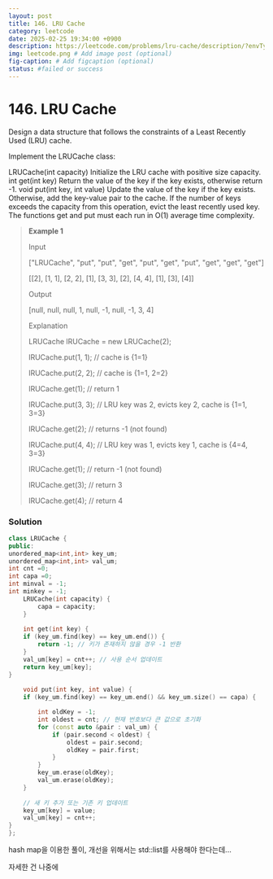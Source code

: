 ```yaml
---
layout: post
title: 146. LRU Cache
category: leetcode
date: 2025-02-25 19:34:00 +0900
description: https://leetcode.com/problems/lru-cache/description/?envType=study-plan-v2&envId=top-interview-150
img: leetcode.png # Add image post (optional)
fig-caption: # Add figcaption (optional)
status: #failed or success
---
```


# 146. LRU Cache

Design a data structure that follows the constraints of a Least Recently Used (LRU) cache.

Implement the LRUCache class:

LRUCache(int capacity) Initialize the LRU cache with positive size capacity.
int get(int key) Return the value of the key if the key exists, otherwise return -1.
void put(int key, int value) Update the value of the key if the key exists. Otherwise, add the key-value pair to the cache. If the number of keys exceeds the capacity from this operation, evict the least recently used key.
The functions get and put must each run in O(1) average time complexity.

 

> **Example 1**
> 
> Input
> 
> ["LRUCache", "put", "put", "get", "put", "get", "put", "get", "get", "get"]
> 
> [[2], [1, 1], [2, 2], [1], [3, 3], [2], [4, 4], [1], [3], [4]]
> 
> Output
> 
> [null, null, null, 1, null, -1, null, -1, 3, 4]
> 
> Explanation
> 
> LRUCache lRUCache = new LRUCache(2);
> 
> lRUCache.put(1, 1); // cache is {1=1}
> 
> lRUCache.put(2, 2); // cache is {1=1, 2=2}
> 
> lRUCache.get(1);    // return 1
> 
> lRUCache.put(3, 3); // LRU key was 2, evicts key 2, cache is {1=1, 3=3}
> 
> lRUCache.get(2);    // returns -1 (not found)
> 
> lRUCache.put(4, 4); // LRU key was 1, evicts key 1, cache is {4=4, 3=3}
> 
> lRUCache.get(1);    // return -1 (not found)
> 
> lRUCache.get(3);    // return 3
> 
> lRUCache.get(4);    // return 4


### Solution 

```cpp
class LRUCache {
public:
unordered_map<int,int> key_um;
unordered_map<int,int> val_um;
int cnt =0;
int capa =0;
int minval = -1;
int minkey = -1;
    LRUCache(int capacity) {
        capa = capacity;
    }
    
    int get(int key) {
    if (key_um.find(key) == key_um.end()) {
        return -1; // 키가 존재하지 않을 경우 -1 반환
    }
    val_um[key] = cnt++; // 사용 순서 업데이트
    return key_um[key];
}
    
    void put(int key, int value) {
    if (key_um.find(key) == key_um.end() && key_um.size() == capa) {

        int oldKey = -1;
        int oldest = cnt; // 현재 번호보다 큰 값으로 초기화
        for (const auto &pair : val_um) {
            if (pair.second < oldest) {
                oldest = pair.second;
                oldKey = pair.first;
            }
        }
        key_um.erase(oldKey);
        val_um.erase(oldKey);
    }
    
    // 새 키 추가 또는 기존 키 업데이트
    key_um[key] = value;
    val_um[key] = cnt++;
}
};
```

hash map을 이용한 풀이, 개선을 위해서는 std::list를 사용해야 한다는데...

자세한 건 나중에 
